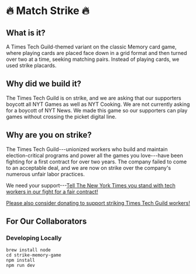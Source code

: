 # 🔥 Match Strike 🔥

## What is it?

A Times Tech Guild-themed variant on the classic Memory card game, where playing cards are placed face down in a grid format and then turned over two at a time, seeking matching pairs. Instead of playing cards, we used strike placards. 

## Why did we build it?

The Times Tech Guild is on strike, and we are asking that our supporters boycott all NYT Games as well as NYT Cooking. We are not currently asking for a boycott of NYT News. We made this game so our supporters can play games without crossing the picket digital line.

## Why are you on strike?

The Times Tech Guild---unionized workers who build and maintain election-critical programs and power all the games you love---have been fighting for a first contract for over two years. The company failed to come to an acceptable deal, and we are now on strike over the company's numerous unfair labor practices.

We need your support---[Tell The New York Times you stand with tech workers in our fight for a fair contract!](https://docs.google.com/forms/d/e/1FAIpQLSdtdcZ7zzDBS2WTf8dbGQ5hyCOvb0hYCDOPetOwucGJLDQj6w/viewform)

[Please also consider donating to support striking Times Tech Guild workers!](https://www.gofundme.com/f/nyt-tech-strike-fund)

## For Our Collaborators

### Developing Locally

```
brew install node
cd strike-memory-game
npm install
npm run dev
```
